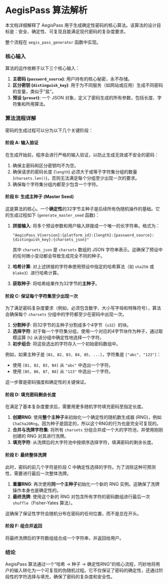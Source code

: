 # AegisPass 算法解析

本文档详细解释了 AegisPass 用于生成确定性密码的核心算法。该算法的设计目标是：安全、确定性、可复现且能满足现代密码的复杂度要求。

整个流程在 `aegis_pass_generator` 函数中实现。

### 核心输入

算法的运作依赖于以下三个核心输入：

1.  **主密码 (`password_source`)**: 用户持有的核心秘密，永不存储。
2.  **区分密钥 (`distinguish_key`)**: 用于为不同服务（如网站或应用）生成不同密码的变量，类似于“盐”。
3.  **预设 (`preset`)**: 一个 JSON 对象，定义了密码生成的所有参数，包括长度、字符集和所用算法。

### 算法流程详解

密码的生成过程可以分为以下几个关键阶段：

#### 阶段 A: 输入验证

在生成开始前，程序会进行严格的输入验证，以防止生成无效或不安全的密码：
1.  确保主密码和区分密钥均不为空。
2.  确保请求的密码长度 (`length`) 必须大于或等于字符集分组的数量 (`charsets.len()`)，否则无法满足每个分组至少出现一次的要求。
3.  确保每个字符集分组内都至少包含一个字符。

#### 阶段 B: 生成主种子 (Master Seed)

这是算法的核心。一个**确定性**的32字节主种子是后续所有伪随机操作的基础。它的生成过程如下 (`generate_master_seed` 函数)：

1.  **拼接输入**: 将多个预设参数和用户输入拼接成一个唯一的长字符串。格式为：
    ```
    "AegisPass_V{version}:{platform_id}:{length}:{password_source}:{distinguish_key}:{charsets_json}"
    ```
    其中 `charsets_json` 是 `charsets` 数组的 JSON 字符串表示。这确保了预设中的任何微小变动都会导致生成完全不同的种子。

2.  **哈希计算**: 对上述拼接的字符串使用预设中指定的哈希算法（如 `sha256` 或 `blake3`）进行哈希计算。

3.  **获取种子**: 将哈希结果作为32字节的**主种子**。

#### 阶段 C: 保证每个字符集至少出现一次

为了满足密码复杂度要求（例如，必须包含数字、大小写字母和特殊符号），算法会确保每个 `charsets` 分组中的字符都至少在密码中出现一次。

1.  **分割种子**: 将32字节的主种子分割成多个4字节（`u32`）的块。
2.  **选择字符**: 对于每一个字符集分组，使用一个对应的4字节块作为种子，通过取模运算 (`%`) 从该分组中确定性地选择一个字符。
3.  **初步组合**: 将这些选出的字符存入一个初始密码数组中。

例如，如果主种子是 `[B1, B2, B3, B4, B5, ...]`，字符集是 `["abc", "123"]`：
-   使用 `[B1, B2, B3, B4]` 从 `"abc"` 中选出一个字符。
-   使用 `[B5, B6, B7, B8]` 从 `"123"` 中选出一个字符。

这一步骤是密码强度和确定性的关键保证。

#### 阶段 D: 填充密码剩余长度

在满足了基本复杂度要求后，需要用更多随机字符填充密码至指定长度。

1.  **创建RNG**: 使用**整个主种子**来初始化一个确定性的随机数生成器 (RNG)，例如 `ChaCha20Rng`。因为种子是固定的，所以这个RNG的行为也是完全可复现的。
2.  **合并与洗牌字符集**: 将所有 `charsets` 分组合并成一个大的字符池，并使用刚刚创建的 RNG 对其进行洗牌。
3.  **填充字符**: 从洗牌后的大字符池中按顺序选择字符，填满密码的剩余长度。

#### 阶段 E: 最终整体洗牌

此时，密码的前几个字符是阶段 C 中确定性选择的字符。为了消除这种可预测性，需要进行最后一次整体洗牌。

1.  **重置RNG**: 再次使用**同一个主种子**初始化一个新的 RNG 实例。这确保了洗牌操作本身也是确定性的。
2.  **最终洗牌**: 使用这个新的 RNG 对包含所有字符的密码数组进行最后一次`shuffle`（Fisher-Yates 算法）。

这确保了保证性字符会随机分布在密码的任何位置，而不是总在开头。

#### 阶段 F: 组合并返回

将最终洗牌后的字符数组组合成一个字符串，并返回给用户。

### 结论

AegisPass 算法通过一个“哈希 -> 种子 -> 确定性RNG”的核心流程，巧妙地将用户的输入转化为一个可复现的伪随机过程。它不仅保证了密码的确定性，还通过阶段性的字符选择与填充，确保了密码的复杂度和安全性。